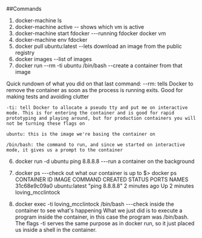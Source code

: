 ##Commands
1. docker-machine ls
2. docker-machine active -- shows which vm is active
3. docker-machine start fdocker ---running fdocker docker vm
4. docker-machine env fdocker
3. docker pull ubuntu:latest --lets download an image from the public registry 
4. docker images --list of images
5. docker run --rm -ti ubuntu /bin/bash --create a container from that image

Quick rundown of what you did on that last command:
    --rm: tells Docker to remove the container as soon as the process is running exits. Good for making tests and avoiding clutter

    -ti: tell Docker to allocate a pseudo tty and put me on interactive mode. This is for entering the container and is good for rapid prototyping and playing around, but for production containers you will not be turning these flags on

    ubuntu: this is the image we're basing the container on

    /bin/bash: the command to run, and since we started on interactive mode, it gives us a prompt to the container

6.  docker run -d ubuntu ping 8.8.8.8 ---run a container on the background
7.  docker ps ---check out what our container is up to
$> docker ps
CONTAINER ID IMAGE         COMMAND         CREATED        STATUS        PORTS  NAMES
31c68e9c09a0 ubuntu:latest "ping 8.8.8.8"  2 minutes ago  Up 2 minutes         loving_mcclintock

8.  docker exec -ti loving_mcclintock /bin/bash ---check inside the container to see what's happening
What we just did is to execute a program inside the container, in this case the program was /bin/bash. The flags -ti serves the same purpose as in docker run, so it just placed us inside a shell in the container.
